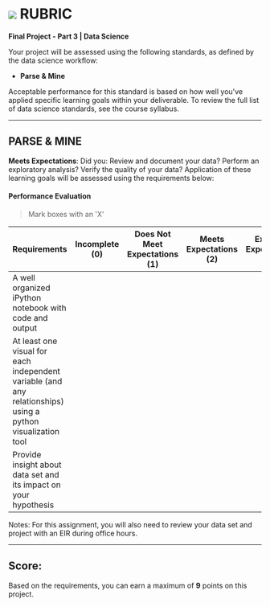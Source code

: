 # ![](https://ga-dash.s3.amazonaws.com/production/assets/logo-9f88ae6c9c3871690e33280fcf557f33.png) RUBRIC
**Final Project - Part 3 | Data Science** 	 						

Your project will be assessed using the following standards, as defined by the data science workflow:

- **Parse & Mine**

Acceptable performance for this standard is based on how well you've applied specific learning goals within your deliverable. To review the full list of data science standards, see the course syllabus.

---

## PARSE & MINE
**Meets Expectations**: Did you: Review and document your data? Perform an exploratory analysis? Verify the quality of your data? Application of these learning goals will be assessed using the requirements below:

#### Performance Evaluation
> Mark boxes with an 'X'

| Requirements | Incomplete (0) | Does Not Meet Expectations (1) | Meets Expectations (2) | Exceeds Expectations (3) |
|---|---|---|---|---|
| A well organized iPython notebook with code and output | | | | |
| At least one visual for each independent variable (and any relationships) using a python visualization tool | | | | |
| Provide insight about data set and its impact on your hypothesis | | | | |



Notes: For this assignment, you will also need to review your data set and project with an EIR during office hours.

---

## Score:
Based on the requirements, you can earn a maximum of  **9**  points on this project. 

